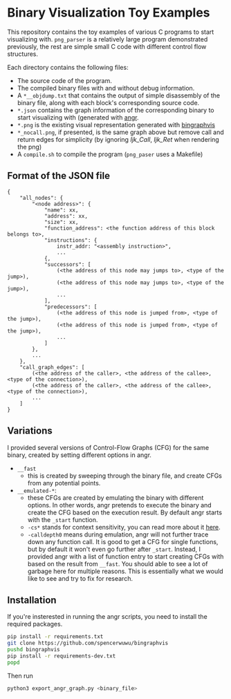 # Binary Visualization Toy Examples

This repository contains the toy examples of various C programs to start visualizing with.
`png_parser` is a relatively large program demonstrated previously, 
the rest are simple small C code with different control flow structures.

Each directory contains the following files:

- The source code of the program.
- The compiled binary files with and without debug information.
- A `*__objdump.txt` that contains the output of simple disassembly of the binary file, along with each block's corresponding source code.
- `*.json` contains the graph information of the corresponding binary to start visualizing with (generated with [angr](https://github.com/angr/angr). 
- `*.png` is the existing visual representation generated with [bingraphvis](https://github.com/spencerwuwu/bingraphvis)
- `*_nocall.png`, if presented, is the same graph above but remove call and return edges for simplicity (by ignoring *Ijk_Call*, *Ijk_Ret* when rendering the png)
- A `compile.sh` to compile the program (`png_paser` uses a Makefile)

## Format of the JSON file
```
{
    "all_nodes": {
        "<node address>": {
            "name": xx,
            "address": xx,
            "size": xx,
            "function_address": <the function address of this block belongs to>,
            "instructions": {
                instr_addr: "<assembly instruction>",
                ...
            {,
            "successors": [
                (<the address of this node may jumps to>, <type of the jump>),
                (<the address of this node may jumps to>, <type of the jump>),
                ...
            ],
            "predecessors": [
                (<the address of this node is jumped from>, <type of the jump>),
                (<the address of this node is jumped from>, <type of the jump>),
                ...
            ]
        },
        ...
    },
    "call_graph_edges": [
        (<the address of the caller>, <the address of the callee>, <type of the connection>),
        (<the address of the caller>, <the address of the callee>, <type of the connection>),
        ...
    ]
}
```

## Variations
I provided several versions of Control-Flow Graphs (CFG) for the same binary,
created by setting different options in angr.
- `__fast` 
    - this is created by sweeping through the binary file, 
    and create CFGs from any potential points.
- `__emulated-*`: 
    - these CFGs are created by emulating the binary with different options. 
    In other words, angr pretends to execute the binary and create the CFG based on the execution result. By default angr starts with the `_start` function.
    - `-cs*` stands for context sensitivity, you can read more about it 
    [here](https://docs.angr.io/en/latest/analyses/cfg.html#context-sensitivity-level).
    - `-calldepth0` means during emulation, angr will not further trace down any function call. 
    It is good to get a CFG for single functions, but by default it won't even go further after `_start`.
    Instead, I provided angr with a list of function entry to start creating CFGs with based on the result from `__fast`. 
    You should able to see a lot of garbage here for multiple reasons. This is essentially what we would like to see and try to fix for research.


## Installation
If you're insterested in running the angr scripts, you need to install the required packages.
```bash
pip install -r requirements.txt
git clone https://github.com/spencerwuwu/bingraphvis
pushd bingraphvis
pip install -r requirements-dev.txt
popd
```
Then run
```bash
python3 export_angr_graph.py <binary_file>
```
